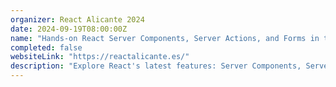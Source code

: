 ```yaml
---
organizer: React Alicante 2024
date: 2024-09-19T08:00:00Z
name: "Hands-on React Server Components, Server Actions, and Forms in the Next.js App Router"
completed: false
websiteLink: "https://reactalicante.es/"
description: "Explore React's latest features: Server Components, Server Actions, and Forms. Gain insights into optimizing server-side rendering, enhancing application interactivity through Server Actions and multiple new React 19 hooks, and mastering form creation for robust data handling and validation."
---
```

